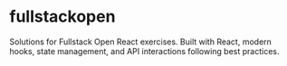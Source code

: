 # fullstackopen
Solutions for Fullstack Open React exercises. Built with React, modern hooks, state management, and API interactions following best practices.
